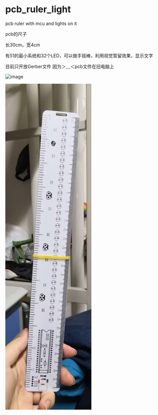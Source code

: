 # pcb_ruler_light
pcb ruler with mcu and lights on it

pcb的尺子

长30cm，宽4cm

有51的最小系统和32个LED，可以做手摇棒，利用视觉暂留效果，显示文字

目前只开放Gerber文件
因为＞﹏＜pcb文件在旧电脑上

![image](https:\\github.com\tantaizining\pcb_ruler_light\blob\main\images\1.jpg)

![image](https://github.com/tantaizining/pcb_ruler_light/blob/main/images/2.jpg)
